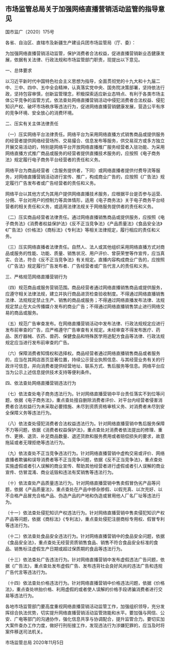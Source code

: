 ## 市场监管总局关于加强网络直播营销活动监管的指导意见
国市监广〔2020〕175号

各省、自治区、直辖市及新疆生产建设兵团市场监管局（厅、委）：

为加强网络直播营销活动监管，保护消费者合法权益，促进直播营销新业态健康发展，依据有关法律、行政法规和市场监管部门职责，现提出以下意见。

一、总体要求

以习近平新时代中国特色社会主义思想为指导，全面贯彻党的十九大和十九届二中、三中、四中、五中全会精神，认真落实党中央、国务院决策部署，坚持依法行政，坚持包容审慎，创新监管理念，积极探索适应新业态特点、有利于各类市场主体公平竞争的监管方式，依法查处网络直播营销活动中侵犯消费者合法权益、侵犯知识产权、破坏市场秩序等违法行为，促进网络直播营销健康发展，营造公平有序的竞争环境、安全放心的消费环境。

二、压实有关主体法律责任

（一）压实网络平台法律责任。网络平台为采用网络直播方式销售商品或提供服务的经营者提供网络经营场所、交易撮合、信息发布等服务，供交易双方或多方独立开展交易活动的，特别是网络平台开放网络直播推广服务经营者入驻功能、为采用网络直播方式推广商品或服务的经营者提供直播技术服务的，应按照《电子商务法》规定履行电子商务平台经营者的责任和义务。

网络平台为商品经营者（含服务提供者，下同）或网络直播者提供付费导流等服务，对网络直播营销活动进行宣传、推广，构成商业广告的，应按照《广告法》规定履行广告发布者或广告经营者的责任和义务。

网络平台以其他方式为其用户提供网络直播技术服务，应根据平台是否参与运营、分佣、平台对用户的控制力等具体情形，适用《电子商务法》关于电子商务平台经营者的相关责任和义务，或适用法律法规关于网络服务提供者的责任和义务。

（二）压实商品经营者法律责任。通过网络直播销售商品或提供服务，应按照《电子商务法》《消费者权益保护法》《反不正当竞争法》《产品质量法》《食品安全法》《广告法》《价格法》《商标法》《专利法》等相关法律规定，履行相应的责任和义务。

（三）压实网络直播者法律责任。自然人、法人或其他组织采用网络直播方式对商品或服务的性能、功能、质量、销售状况、用户评价、曾获荣誉等作宣传，应当真实、合法，符合《反不正当竞争法》有关规定。直播内容构成商业广告的，应按照《广告法》规定履行广告发布者、广告经营者或广告代言人的责任和义务。

三、严格规范网络直播营销行为

（四）规范商品或服务营销范围。商品经营者通过网络直播销售商品或提供服务，应遵守相关法律法规，建立并执行商品进货检查验收制度。不得通过网络直播销售法律、法规规定禁止生产、销售的商品或服务；不得通过网络直播发布法律、法规规定禁止在大众传播媒介发布的商业广告；不得通过网络直播销售禁止进行网络交易的商品或服务。

（五）规范广告审查发布。在网络直播营销活动中发布法律、行政法规规定应进行发布前审查的广告，应严格遵守广告审查有关规定。未经审查不得发布医疗、药品、医疗器械、农药、兽药、保健食品和特殊医学用途配方食品等法律、行政法规规定应当进行发布前审查的广告。

（六）保障消费者知情权和选择权。商品经营者通过网络直播销售商品或者服务的，应当在其网店首页显著位置，持续公示营业执照信息、与其经营业务有关的行政许可信息，并向消费者提供经营地址、联系方式、售后服务等信息。网络平台应当为公示上述信息提供技术支持等便利条件。

四、依法查处网络直播营销违法行为

（七）依法查处电子商务违法行为。针对网络直播营销中平台责任落实不到位等问题，依据《电子商务法》，重点查处擅自删除消费者评价、对平台内经营者侵害消费者合法权益行为未采取必要措施、未尽到资质资格审核义务、对消费者未尽到安全保障义务等违法行为。

（八）依法查处侵犯消费者合法权益违法行为。针对网络直播营销中售后服务保障不力等问题，依据《消费者权益保护法》，重点查处对消费者依法提出的修理、重作、更换、退货、补足商品数量、退还货款和服务费用或者赔偿损失的要求，故意拖延或者无理拒绝等违法行为。

（九）依法查处不正当竞争违法行为。针对网络直播营销中虚构交易或评价、网络直播者欺骗和误导消费者等不正当竞争问题，依据《反不正当竞争法》，重点查处实施虚假或者引人误解的商业宣传、帮助其他经营者进行虚假或者引人误解的商业宣传、仿冒混淆、商业诋毁和违法有奖销售等违法行为。

（十）依法查处产品质量违法行为。针对网络直播营销中售卖假冒伪劣产品等问题，依据《产品质量法》，重点查处在产品中掺杂掺假、以假充真、以次充好、以不合格产品冒充合格产品、伪造产品的产地和伪造或冒用他人厂名厂址等违法行为。

（十一）依法查处侵犯知识产权违法行为。针对网络直播营销中售卖侵犯知识产权产品等问题，依据《商标法》《专利法》，重点查处侵犯注册商标专用权、假冒专利等违法行为。

（十二）依法查处食品安全违法行为。针对网络直播营销中的食品安全问题，依据《食品安全法》，重点查处无经营资质销售食品、销售不符合食品安全标准的食品、销售标注虚假生产日期或超过保质期的食品等违法行为。

（十三）依法查处广告违法行为。针对网络直播营销中发布虚假违法广告问题，依据《广告法》，重点查处发布虚假广告、发布违背社会良好风尚的违法广告和违规广告代言等违法行为。

（十四）依法查处价格违法行为。针对网络直播营销中价格违法问题，依据《价格法》，重点查处哄抬价格、利用虚假的或者使人误解的价格手段诱骗消费者进行交易等违法行为。

各地市场监管部门要高度重视网络直播营销活动监管工作，加强组织领导，充分发挥综合执法优势，切实提升网络直播营销活动监管效能和水平。要加强与网信、公安、广电等部门的沟通协作，强化信息共享与协调配合，提升监管合力。要切实加大案件查办工作力度，做好行刑衔接工作，发现违法行为涉嫌犯罪的，应当及时将案件移送司法机关。

市场监管总局
2020年11月5日
